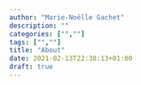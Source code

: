 ```yaml
---
author: "Marie-Noëlle Gachet"
description: ""
categories: ["",""]
tags: ["",""]
title: "About"
date: 2021-02-13T22:38:13+01:00
draft: true
---
```



